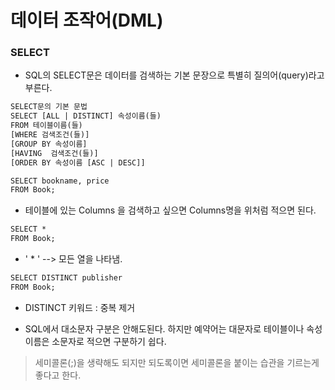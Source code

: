 # 데이터 조작어(DML)

### SELECT
* SQL의 SELECT문은 데이터를 검색하는 기본 문장으로 특별히 질의어(query)라고 부른다.

~~~html
SELECT문의 기본 문법
SELECT [ALL | DISTINCT] 속성이름(들)
FROM 테이블이름(들)
[WHERE 검색조건(들)]
[GROUP BY 속성이름]
[HAVING  검색조건(들)]
[ORDER BY 속성이름 [ASC | DESC]]
~~~

~~~html
SELECT bookname, price
FROM Book;
~~~

* 테이블에 있는 Columns 을 검색하고 싶으면 Columns명을 위처럼 적으면 된다. 

~~~html
SELECT *
FROM Book;
~~~

* ' * ' --> 모든 열을 나타냄. 

~~~html
SELECT DISTINCT publisher 
FROM Book;
~~~

* DISTINCT 키워드 : 중복 제거 

* SQL에서 대소문자 구분은 안해도된다. 하지만 예약어는 대문자로 테이블이나 속성이름은 소문자로 적으면 구분하기 쉽다.  

> 세미콜론(;)을 생략해도 되지만 되도록이면 세미콜론을 붙이는 습관을 기르는게 좋다고 한다.
